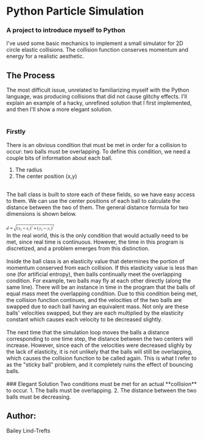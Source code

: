 # Python Particle Simulation
### A project to introduce myself to Python

I've used some basic mechanics to implement a small simulator for 2D circle elastic collisions. The collision function conserves momentum and energy for a realistic aesthetic. 

## The Process
The most difficult issue, unrelated to familiarizing myself with the Python language, was producing collisions that did not cause glitchy  effects. I'll explain an example of a hacky, unrefined solution that I first implemented, and then I'll show a more elegant solution. 
<br/>
<br/>
### Firstly
There is an obvious condition that must be met in order for a collision to occur: two balls must be overlapping. To define this condition, we need a couple bits of information about each ball.
1. The radius
2. The center position (x,y)
<br/>
The ball class is built to store each of these fields, so we have easy access to them. We can use the center positions of each ball to calculate the distance between the two of them. The general distance formula for two dimensions is shown below.
<br/>
<br/>
<img src="distance_formula.png" width="25%">
<br/>
In the real world, this is the only condition that would actually need to be met, since real time is continuous. However, the time in this program is discretized, and a problem emerges from this distinction.
<br/>
<br/>
Inside the ball class is an elasticity value that determines the portion of momentum conserved from each collision. If this elasticity value is less than one (for artificial entropy), then balls continually meet the overlapping condition. For example, two balls may fly at each other directly (along the same line). There will be an instance in time in the program that the balls of equal mass meet the overlapping condition. Due to this condition being met, the collision function continues, and the velocities of the two balls are swapped due to each ball having an equivalent mass. Not only are these balls' velocities swapped, but they are each multiplied by the elasticity constant which causes each velocity to be decreased slightly.
<br/>
<br/>
The next time that the simulation loop moves the balls a distance corresponding to one time step, the distance between the two centers will increase. However, since each of the velocities were decreased slighly by the lack of elasticity, it is not unlikely that the balls will still be overlapping, which causes the collision function to be called again. This is what I refer to as the "sticky ball" problem, and it completely ruins the effect of bouncing balls.
<br/>
<br/>
### Elegant Solution
Two conditions must be met for an actual **collision** to occur.
1. The balls must be overlapping.
2. The distance between the two balls must be decreasing.



## Author:
 Bailey Lind-Trefts
